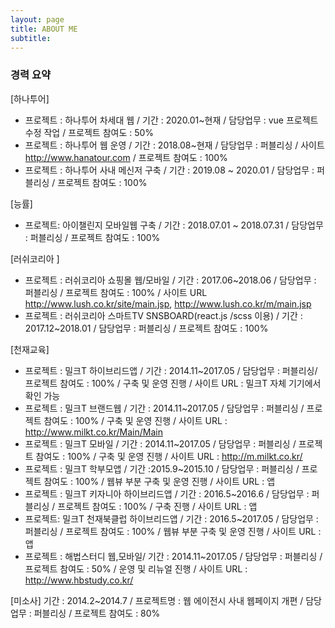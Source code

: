 ```yaml
---
layout: page
title: ABOUT ME
subtitle: 
---
```



### 경력 요약


[하나투어]
- 프로젝트 : 하나투어 차세대 웹 / 기간 : 2020.01~현재 / 담당업무 : vue 프로젝트 수정 작업 / 프로젝트 참여도 : 50%
- 프로젝트 : 하나투어 웹 운영 / 기간 : 2018.08~현재 / 담당업무 : 퍼블리싱 / 사이트 http://www.hanatour.com / 프로젝트 참여도 : 100%
- 프로젝트 : 하나투어 사내 메신저 구축 / 기간 : 2019.08 ~ 2020.01 / 담당업무 : 퍼블리싱 / 프로젝트 참여도 : 100%

[능률]
- 프로젝트: 아이챌린지 모바일웹 구축 / 기간 : 2018.07.01 ~ 2018.07.31 /  담당업무 : 퍼블리싱  / 프로젝트 참여도 : 100%

[러쉬코리아 ]
- 프로젝트 : 러쉬코리아 쇼핑몰 웹/모바일 / 기간 : 2017.06~2018.06 / 담당업무 : 퍼블리싱 / 프로젝트 참여도 : 100% / 사이트 URL http://www.lush.co.kr/site/main.jsp, http://www.lush.co.kr/m/main.jsp
- 프로젝트 : 러쉬코리아 스마트TV SNSBOARD(react.js /scss 이용) /  기간 : 2017.12~2018.01 / 담당업무 : 퍼블리싱 / 프로젝트 참여도 : 100%

[천재교육]
- 프로젝트 : 밀크T 하이브리드앱 / 기간 : 2014.11~2017.05 / 담당업무 : 퍼블리싱/ 프로젝트 참여도 : 100% / 구축 및 운영 진행 / 사이트 URL : 밀크T 자체 기기에서 확인 가능
- 프로젝트 : 밀크T 브랜드웹 / 기간 : 2014.11~2017.05 / 담당업무 : 퍼블리싱 / 프로젝트 참여도 : 100% / 구축 및 운영 진행 / 사이트 URL : http://www.milkt.co.kr/Main/Main
- 프로젝트 : 밀크T 모바일 / 기간 : 2014.11~2017.05 / 담당업무 : 퍼블리싱 / 프로젝트 참여도 : 100% / 구축 및 운영 진행 / 사이트 URL : http://m.milkt.co.kr/
- 프로젝트 : 밀크T 학부모앱 / 기간 :2015.9~2015.10 / 담당업무 : 퍼블리싱 / 프로젝트 참여도 : 100% / 웹뷰 부분  구축 및 운영 진행 / 사이트 URL : 앱
- 프로젝트 : 밀크T 키자니아 하이브리드앱 / 기간 : 2016.5~2016.6 / 담당업무 : 퍼블리싱 / 프로젝트 참여도 : 100% / 구축 진행 / 사이트 URL : 앱
- 프로젝트:  밀크T 천재북클럽 하이브리드앱 / 기간 : 2016.5~2017.05 / 담당업무 : 퍼블리싱 / 프로젝트 참여도 : 100% / 웹뷰 부분 구축 및 운영 진행 / 사이트 URL : 앱
- 프로젝트  : 해법스터디 웹,모바일/ 기간 : 2014.11~2017.05 / 담당업무 : 퍼블리싱 / 프로젝트 참여도 : 50% / 운영 및 리뉴얼 진행 / 사이트 URL : http://www.hbstudy.co.kr/

[미소사]
기간 : 2014.2~2014.7 / 프로젝트명 : 웹 에이전시 사내 웹페이지 개편 / 담당업무 : 퍼블리싱 / 프로젝트 참여도 : 80%

